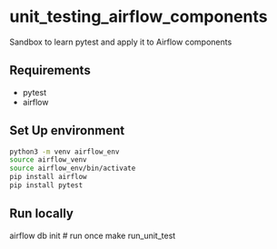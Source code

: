 # unit_testing_airflow_components
Sandbox to learn pytest and apply it to Airflow components

## Requirements 
- pytest
- airflow
## Set Up environment
```bash
python3 -m venv airflow_env                                                        
source airflow_venv
source airflow_env/bin/activate
pip install airflow
pip install pytest
```

## Run locally
airflow db init # run once
make run_unit_test

